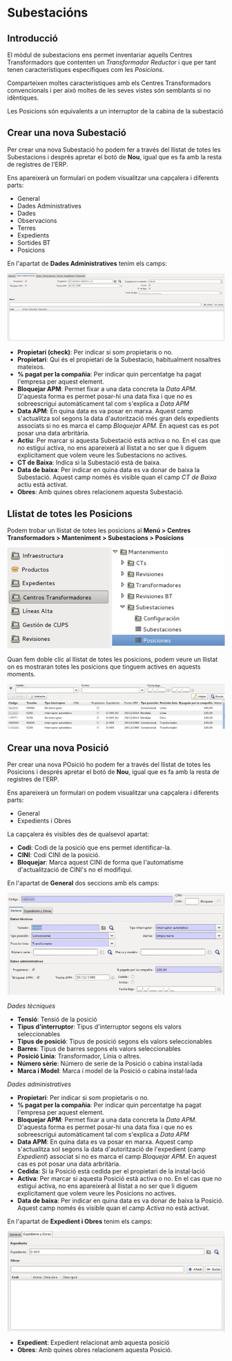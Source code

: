 # Subestacións

## Introducció

El mòdul de subestacions ens permet inventariar aquells Centres Transformadors
que contenten un *Transformador Reductor* i que per tant tenen característiques
específiques com les *Posicions*.

Comparteixen moltes característiques amb els Centres Transformadors
convencionals i per això moltes de les seves vistes són semblants si no
idèntiques.

Les Posicions són equivalents a un interruptor de la cabina de la subestació

## Crear una nova Subestació

Per crear una nova Subestació ho podem fer a través del llistat de
totes les Subestacions i després apretar el botó de **Nou**, igual que es fa amb
la resta de registres de l'ERP.

Ens apareixerà un formulari on podem visualitzar una capçalera i diferents
parts:

  * General
  * Dades Administratives
  * Dades
  * Observacions
  * Terres
  * Expedients
  * Sortides BT
  * Posicions

En l'apartat de **Dades Administratives** tenim els camps:

  ![](_static/subestaciones/formulari_administratiu.png)

  * **Propietari (check)**: Per indicar si som propietaris o no.
  * **Propietari**: Qui és el propietari de la Subestacio, habitualment
    nosaltres mateixos.
  * **% pagat per la compañia**: Per indicar quin percentatge ha pagat l'empresa
    per aquest element.
  * **Bloquejar APM**: Permet fixar a una data concreta la *Data APM*. D'aquesta
    forma es permet posar-hi una data fixa i que no es sobreescrigui
    automàticament tal com s'explica a *Data APM*
  * **Data APM**: En quina data es va posar en marxa. Aquest camp
    s'actualitza sol segons la data d'autorització més gran dels expedients
    associats si no es marca el camp *Bloquejar APM*. En aquest cas es pot posar
    una data arbritària.
  * **Actiu**: Per marcar si aquesta Subestació està activa o no. En el cas que
    no estigui activa, no ens apareixerà al llistat a no ser que li diguem
    explícitament que volem veure les Subestacions no actives.
  * **CT de Baixa**: Indica si la Subestació està de baixa.
  * **Data de baixa**: Per indicar en quina data es va donar de baixa la
    Subestació. Aquest camp només és visible quan el camp *CT de Baixa* actiu
    està activat.
  * **Obres**: Amb quines obres relacionem aquesta Subestació.

## Llistat de totes les Posicions

Podem trobar un llistat de totes les posicions al **Menú >
Centres Transformadors > Manteniment > Subestacions > Posicions**

![](_static/subestaciones/menu_posicions.png)

Quan fem doble clic al llistat de totes les posicions, podem veure un llistat on
es mostraran totes les posicions que tinguem actives en aquests moments.

![](_static/subestaciones/llistat_posicions.png)

## Crear una nova Posició

Per crear una nova POsició ho podem fer a través del llistat de totes les
Posicions i després apretar el botó de **Nou**, igual que es fa amb
la resta de registres de l'ERP.

Ens apareixerà un formulari on podem visualitzar una capçalera i diferents
parts:

  * General
  * Expedients i Obres

La capçalera és visibles des de qualsevol apartat:

  * **Codi**: Codi de la posició que ens permet identificar-la.
  * **CINI**: Codi CINI de la posició.
  * **Bloquejar**: Marca aquest CINI de forma que l'automatisme d'actualització
    de CINI's no el modifiqui.

En l'apartat de **General** dos seccions amb els camps:

![](_static/subestaciones/formulari_general_posicions.png)

*Dades tècniques*

  * **Tensió**: Tensió de la posició
  * **Tipus d'interruptor**: Tipus d'interruptor segons els valors
    seleccionables
  * **Tipus de posició**: Tipus de posició segons els valors seleccionables
  * **Barres**: Tipus de barres segons els valors seleccionables
  * **Posició Linia**: Transformador, Línia o altres.
  * **Número sèrie**: Número de serie de la Posició o cabina instal·lada
  * **Marca i Model**: Marca i model de la Posició o cabina instal·lada

*Dades administratives*

  * **Propietari**: Per indicar si som propietaris o no.
  * **% pagat per la compañia**: Per indicar quin percentatge ha pagat l'empresa
    per aquest element.
  * **Bloquejar APM**: Permet fixar a una data concreta la *Data APM*. D'aquesta
    forma es permet posar-hi una data fixa i que no es sobreescrigui
    automàticament tal com s'explica a *Data APM*
  * **Data APM**: En quina data es va posar en marxa. Aquest camp
    s'actualitza sol segons la data d'autorització de l'expedient
    (camp *Expedient*) associat si no es marca el camp *Bloquejar APM*. En
    aquest cas es pot posar una data arbritària.
  * **Cedida**: Si la Posició està cedida per el propietari de la instal·lació
  * **Activa**: Per marcar si aquesta Posició està activa o no. En el cas que
    no estigui activa, no ens apareixerà al llistat a no ser que li diguem
    explícitament que volem veure les Posicions no actives.
  * **Data de baixa**: Per indicar en quina data es va donar de baixa la
    Posició. Aquest camp només és visible quan el camp *Activa* no està activat.

En l'apartat de **Expedient i Obres** tenim els camps:

  ![](_static/subestaciones/formulari_expedients_posicions.png)

  * **Expedient**: Expedient relacionat amb aquesta posició
  * **Obres**: Amb quines obres relacionem aquesta Posició.
